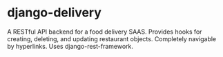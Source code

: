 django-delivery
===============
A RESTful API backend for a food delivery SAAS. Provides hooks for creating, deleting, and updating restaurant 
objects. Completely navigable by hyperlinks. Uses django-rest-framework.
